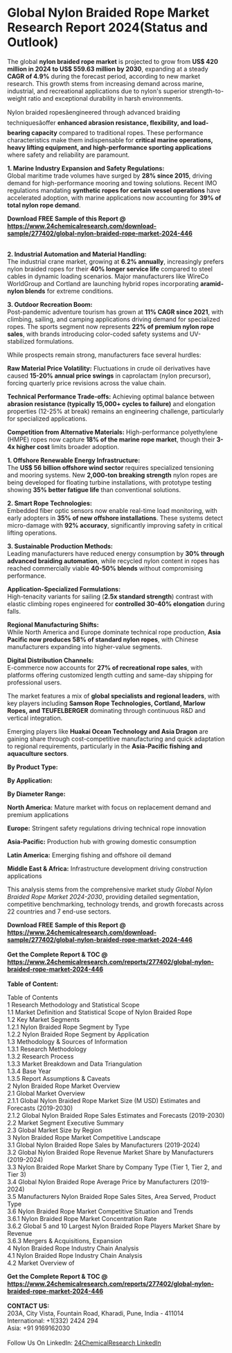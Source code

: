 <h1>Global Nylon Braided Rope Market Research Report 2024(Status and Outlook)</h1><p>The global <strong>nylon braided rope market</strong> is projected to grow from <strong>US$ 420 million in 2024 to US$ 559.63 million by 2030</strong>, expanding at a steady <strong>CAGR of 4.9%</strong> during the forecast period, according to new market research. This growth stems from increasing demand across marine, industrial, and recreational applications due to nylon's superior strength-to-weight ratio and exceptional durability in harsh environments.</p><p>Nylon braided ropesâengineered through advanced braiding techniquesâoffer <strong>enhanced abrasion resistance, flexibility, and load-bearing capacity</strong> compared to traditional ropes. These performance characteristics make them indispensable for <strong>critical marine operations, heavy lifting equipment, and high-performance sporting applications</strong> where safety and reliability are paramount.</p><p><strong>1. Marine Industry Expansion and Safety Regulations:</strong><br>
Global maritime trade volumes have surged by <strong>28% since 2015</strong>, driving demand for high-performance mooring and towing solutions. Recent IMO regulations mandating <strong>synthetic ropes for certain vessel operations</strong> have accelerated adoption, with marine applications now accounting for <strong>39% of total nylon rope demand</strong>.</p><div><b>Download FREE Sample of this Report @ 
            <a href="https://www.24chemicalresearch.com/download-sample/277402/global-nylon-braided-rope-market-2024-446">
            https://www.24chemicalresearch.com/download-sample/277402/global-nylon-braided-rope-market-2024-446</a></b></div><br><p><strong>2. Industrial Automation and Material Handling:</strong><br>
The industrial crane market, growing at <strong>6.2% annually</strong>, increasingly prefers nylon braided ropes for their <strong>40% longer service life</strong> compared to steel cables in dynamic loading scenarios. Major manufacturers like WireCo WorldGroup and Cortland are launching hybrid ropes incorporating <strong>aramid-nylon blends</strong> for extreme conditions.</p><p><strong>3. Outdoor Recreation Boom:</strong><br>
Post-pandemic adventure tourism has grown at <strong>11% CAGR since 2021</strong>, with climbing, sailing, and camping applications driving demand for specialized ropes. The sports segment now represents <strong>22% of premium nylon rope sales</strong>, with brands introducing color-coded safety systems and UV-stabilized formulations.</p><p>While prospects remain strong, manufacturers face several hurdles:</p><p><strong>Raw Material Price Volatility:</strong> Fluctuations in crude oil derivatives have caused <strong>15-20% annual price swings</strong> in caprolactam (nylon precursor), forcing quarterly price revisions across the value chain.</p><p><strong>Technical Performance Trade-offs:</strong> Achieving optimal balance between <strong>abrasion resistance (typically 15,000+ cycles to failure)</strong> and elongation properties (12-25% at break) remains an engineering challenge, particularly for specialized applications.</p><p><strong>Competition from Alternative Materials:</strong> High-performance polyethylene (HMPE) ropes now capture <strong>18% of the marine rope market</strong>, though their <strong>3-4x higher cost</strong> limits broader adoption.</p><p><strong>1. Offshore Renewable Energy Infrastructure:</strong><br>
The <strong>US$ 56 billion offshore wind sector</strong> requires specialized tensioning and mooring systems. New <strong>2,000-ton breaking strength</strong> nylon ropes are being developed for floating turbine installations, with prototype testing showing <strong>35% better fatigue life</strong> than conventional solutions.</p><p><strong>2. Smart Rope Technologies:</strong><br>
Embedded fiber optic sensors now enable real-time load monitoring, with early adopters in <strong>35% of new offshore installations</strong>. These systems detect micro-damage with <strong>92% accuracy</strong>, significantly improving safety in critical lifting operations.</p><p><strong>3. Sustainable Production Methods:</strong><br>
Leading manufacturers have reduced energy consumption by <strong>30% through advanced braiding automation</strong>, while recycled nylon content in ropes has reached commercially viable <strong>40-50% blends</strong> without compromising performance.</p><p><strong>Application-Specialized Formulations:</strong><br>
	High-tenacity variants for sailing (<strong>2.5x standard strength</strong>) contrast with elastic climbing ropes engineered for <strong>controlled 30-40% elongation</strong> during falls.</p><p><strong>Regional Manufacturing Shifts:</strong><br>
	While North America and Europe dominate technical rope production, <strong>Asia Pacific now produces 58% of standard nylon ropes</strong>, with Chinese manufacturers expanding into higher-value segments.</p><p><strong>Digital Distribution Channels:</strong><br>
	E-commerce now accounts for <strong>27% of recreational rope sales</strong>, with platforms offering customized length cutting and same-day shipping for professional users.</p><p>The market features a mix of <strong>global specialists and regional leaders</strong>, with key players including <strong>Samson Rope Technologies, Cortland, Marlow Ropes, and TEUFELBERGER</strong> dominating through continuous R&amp;D and vertical integration.</p><p>Emerging players like <strong>Huakai Ocean Technology and Asia Dragon</strong> are gaining share through cost-competitive manufacturing and quick adaptation to regional requirements, particularly in the <strong>Asia-Pacific fishing and aquaculture sectors</strong>.</p><p><strong>By Product Type:</strong></p><p><strong>By Application:</strong></p><p><strong>By Diameter Range:</strong></p><p><strong>North America:</strong> Mature market with focus on replacement demand and premium applications</p><p><strong>Europe:</strong> Stringent safety regulations driving technical rope innovation</p><p><strong>Asia-Pacific:</strong> Production hub with growing domestic consumption</p><p><strong>Latin America:</strong> Emerging fishing and offshore oil demand</p><p><strong>Middle East &amp; Africa:</strong> Infrastructure development driving construction applications</p><p>This analysis stems from the comprehensive market study <em>Global Nylon Braided Rope Market 2024-2030</em>, providing detailed segmentation, competitive benchmarking, technology trends, and growth forecasts across 22 countries and 7 end-use sectors.</p><div><b>Download FREE Sample of this Report @ 
            <a href="https://www.24chemicalresearch.com/download-sample/277402/global-nylon-braided-rope-market-2024-446">
            https://www.24chemicalresearch.com/download-sample/277402/global-nylon-braided-rope-market-2024-446</a></b></div><br><div><b>Get the Complete Report & TOC @ 
            <a href="https://www.24chemicalresearch.com/reports/277402/global-nylon-braided-rope-market-2024-446">
            https://www.24chemicalresearch.com/reports/277402/global-nylon-braided-rope-market-2024-446</a></b></div><br>
            <b>Table of Content:</b><p>Table of Contents<br />
1 Research Methodology and Statistical Scope<br />
1.1 Market Definition and Statistical Scope of Nylon Braided Rope<br />
1.2 Key Market Segments<br />
1.2.1 Nylon Braided Rope Segment by Type<br />
1.2.2 Nylon Braided Rope Segment by Application<br />
1.3 Methodology & Sources of Information<br />
1.3.1 Research Methodology<br />
1.3.2 Research Process<br />
1.3.3 Market Breakdown and Data Triangulation<br />
1.3.4 Base Year<br />
1.3.5 Report Assumptions & Caveats<br />
2 Nylon Braided Rope Market Overview<br />
2.1 Global Market Overview<br />
2.1.1 Global Nylon Braided Rope Market Size (M USD) Estimates and Forecasts (2019-2030)<br />
2.1.2 Global Nylon Braided Rope Sales Estimates and Forecasts (2019-2030)<br />
2.2 Market Segment Executive Summary<br />
2.3 Global Market Size by Region<br />
3 Nylon Braided Rope Market Competitive Landscape<br />
3.1 Global Nylon Braided Rope Sales by Manufacturers (2019-2024)<br />
3.2 Global Nylon Braided Rope Revenue Market Share by Manufacturers (2019-2024)<br />
3.3 Nylon Braided Rope Market Share by Company Type (Tier 1, Tier 2, and Tier 3)<br />
3.4 Global Nylon Braided Rope Average Price by Manufacturers (2019-2024)<br />
3.5 Manufacturers Nylon Braided Rope Sales Sites, Area Served, Product Type<br />
3.6 Nylon Braided Rope Market Competitive Situation and Trends<br />
3.6.1 Nylon Braided Rope Market Concentration Rate<br />
3.6.2 Global 5 and 10 Largest Nylon Braided Rope Players Market Share by Revenue<br />
3.6.3 Mergers & Acquisitions, Expansion<br />
4 Nylon Braided Rope Industry Chain Analysis<br />
4.1 Nylon Braided Rope Industry Chain Analysis<br />
4.2 Market Overview of</p><div><b>Get the Complete Report & TOC @ 
            <a href="https://www.24chemicalresearch.com/reports/277402/global-nylon-braided-rope-market-2024-446">
            https://www.24chemicalresearch.com/reports/277402/global-nylon-braided-rope-market-2024-446</a></b></div><br><b>CONTACT US:</b><br>
            203A, City Vista, Fountain Road, Kharadi, Pune, India - 411014<br>
            International: +1(332) 2424 294<br>
            Asia: +91 9169162030 <br><br>
            Follow Us On LinkedIn: <a href="https://www.linkedin.com/company/24chemicalresearch/">24ChemicalResearch LinkedIn</a>